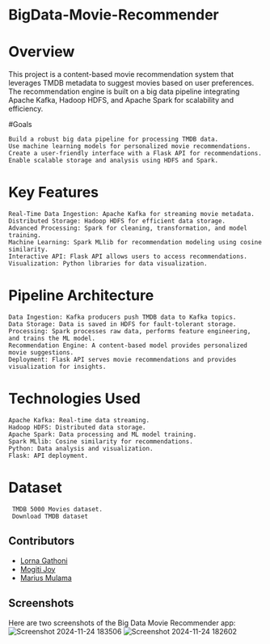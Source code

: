 # BigData-Movie-Recommender
# Overview

This project is a content-based movie recommendation system that leverages TMDB metadata to suggest movies based on user preferences. The recommendation engine is built on a big data pipeline integrating Apache Kafka, Hadoop HDFS, and Apache Spark for scalability and efficiency.

#Goals

    Build a robust big data pipeline for processing TMDB data.
    Use machine learning models for personalized movie recommendations.
    Create a user-friendly interface with a Flask API for recommendations.
    Enable scalable storage and analysis using HDFS and Spark.

  # Key Features

    Real-Time Data Ingestion: Apache Kafka for streaming movie metadata.
    Distributed Storage: Hadoop HDFS for efficient data storage.
    Advanced Processing: Spark for cleaning, transformation, and model training.
    Machine Learning: Spark MLlib for recommendation modeling using cosine similarity.
    Interactive API: Flask API allows users to access recommendations.
    Visualization: Python libraries for data visualization.

  # Pipeline Architecture

    Data Ingestion: Kafka producers push TMDB data to Kafka topics.
    Data Storage: Data is saved in HDFS for fault-tolerant storage.
    Processing: Spark processes raw data, performs feature engineering, and trains the ML model.
    Recommendation Engine: A content-based model provides personalized movie suggestions.
    Deployment: Flask API serves movie recommendations and provides visualization for insights.

   # Technologies Used

    Apache Kafka: Real-time data streaming.
    Hadoop HDFS: Distributed data storage.
    Apache Spark: Data processing and ML model training.
    Spark MLlib: Cosine similarity for recommendations.
    Python: Data analysis and visualization.
    Flask: API deployment.
  # Dataset
     TMDB 5000 Movies dataset.
     Download TMDB dataset
     
## Contributors
- [Lorna Gathoni](https://github.com/LornaGathoni1)
- [Mogiti Joy](https://github.com/Mogiti-Joy)
- [Marius Mulama](https://github.com/Marius-Mulama)  

## Screenshots
Here are two screenshots of the Big Data Movie Recommender app:
![Screenshot 2024-11-24 183506](https://github.com/user-attachments/assets/a369a53a-2ecd-427d-9c72-30a88c699baf)
![Screenshot 2024-11-24 182602](https://github.com/user-attachments/assets/a4c57bc6-8d43-438d-8a4a-d78599c689aa)




